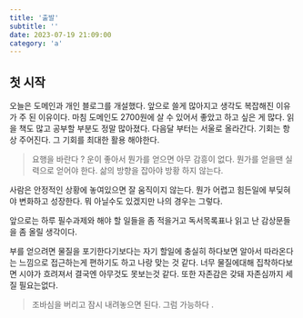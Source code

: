 ```yaml
---
title: '출발'
subtitle: ''
date: 2023-07-19 21:09:00
category: 'a'
---
```


## 첫 시작 

오늘은 도메인과 개인 블로그를 개설했다. 앞으로 쓸게 많아지고 생각도 복잡해진 이유가 주 된 이유이다.
마침 도메인도 2700원에 살 수 있어서 좋았고 하고 싶은 게 많다. 읽을 책도 많고 공부할 부분도 정말 많아졌다.
다음달 부터는 서울로 올라간다. 기회는 항상 주어진다. 그 기회를 최대한 활용 해야한다. 
> 요행을 바란다 ? 운이 좋아서 뭔가를 얻으면 아무 감흥이 없다. 뭔가를 얻을땐 실력으로 얻어야 한다. 삶의 방향을 잡아야 
방황 하지 않는다.
 
사람은 안정적인 상황에 놓여있으면 잘 움직이지 않는다. 뭔가 어렵고 힘든일에 부딪혀야 변화하고 성장한다.
뭐 아닐수도 있겠지만 나의 경우는 그렇다. 

앞으로는 하루 필수과제와 해야 할 일들을 좀 적을거고 독서목록표나 읽고 난 감상문들을 좀 올릴 생각이다.

부를 얻으려면 물질을 포기한다기보다는 자기 할일에 충실히 하다보면 알아서 따라온다는 느낌으로 접근하는게 편하기도 하고 나랑 맞는 것 같다. 
너무 물질에대해 집착하다보면 시야가 흐려져서 결국엔 아무것도 못보는것 같다. 또한 자존감은 갖돼 자존심까지 세질 필요는없다.

>조바심을 버리고 잠시 내려놓으면 된다. 그럼 가능하다 .





